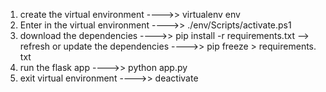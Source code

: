 1. create the virtual environment
---->> virtualenv env
2. Enter in  the virtual environment
---->> ./env/Scripts/activate.ps1
3. download the dependencies 
---->> pip install -r requirements.txt --> refresh or update the dependencies ---->> pip freeze > requirements. txt
4. run the flask app 
---->> python app.py
5. exit virtual environment 
---->> deactivate